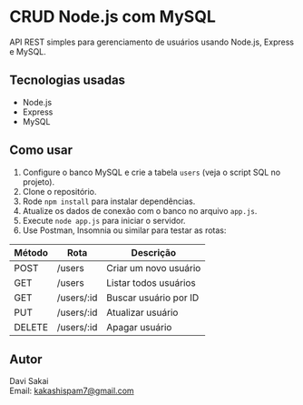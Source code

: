 # CRUD Node.js com MySQL

API REST simples para gerenciamento de usuários usando Node.js, Express e MySQL.

## Tecnologias usadas

- Node.js  
- Express  
- MySQL  

## Como usar

1. Configure o banco MySQL e crie a tabela `users` (veja o script SQL no projeto).  
2. Clone o repositório.  
3. Rode `npm install` para instalar dependências.  
4. Atualize os dados de conexão com o banco no arquivo `app.js`.  
5. Execute `node app.js` para iniciar o servidor.  
6. Use Postman, Insomnia ou similar para testar as rotas:  

| Método | Rota        | Descrição              |
|--------|-------------|------------------------|
| POST   | /users      | Criar um novo usuário  |
| GET    | /users      | Listar todos usuários  |
| GET    | /users/:id  | Buscar usuário por ID  |
| PUT    | /users/:id  | Atualizar usuário      |
| DELETE | /users/:id  | Apagar usuário         |

## Autor

Davi Sakai  
Email: kakashispam7@gmail.com
